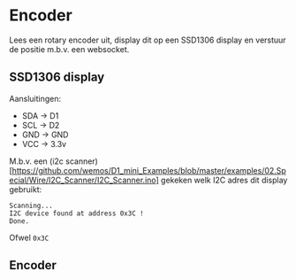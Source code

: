 # Encoder

Lees een rotary encoder uit, display dit op een SSD1306 display en verstuur de positie m.b.v. een websocket.

## SSD1306 display

Aansluitingen:
* SDA -> D1
* SCL -> D2
* GND -> GND
* VCC -> 3.3v

M.b.v. een (i2c scanner)[https://github.com/wemos/D1_mini_Examples/blob/master/examples/02.Special/Wire/I2C_Scanner/I2C_Scanner.ino] gekeken welk I2C adres dit display gebruikt:

```
Scanning...
I2C device found at address 0x3C !
Done.
```

Ofwel `0x3C`

## Encoder


